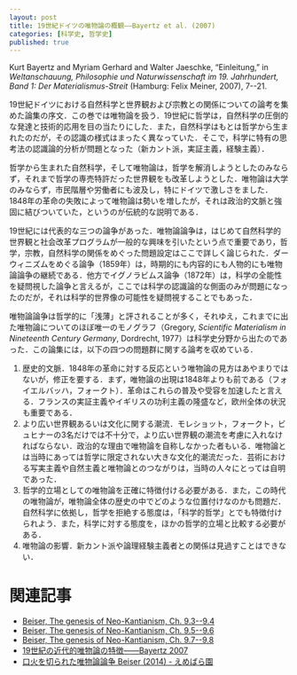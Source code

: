 ```yaml
---
layout: post
title: 19世紀ドイツの唯物論の概観——Bayertz et al. (2007)
categories: [科学史, 哲学史]
published: true
---
```


Kurt Bayertz and Myriam Gerhard and Walter Jaeschke, “Einleitung,” in _Weltanschauung, Philosophie und Naturwissenschaft im 19. Jahrhundert, Band 1: Der Materialismus-Streit_ (Hamburg: Felix Meiner, 2007), 7--21.

19世紀ドイツにおける自然科学と世界観および宗教との関係についての論考を集めた論集の序文．この巻では唯物論を扱う．19世紀に哲学は，自然科学の圧倒的な発達と技術的応用を目の当たりにした．また，自然科学はもとは哲学から生まれたのだが，その認識の様式はまったく異なっていた．そこで，科学に特有の思考法の認識論的分析が問題となった（新カント派，実証主義，経験主義）．

哲学から生まれた自然科学，そして唯物論は，哲学を解消しようとしたのみならず，それまで哲学の専売特許だった世界観をも改革しようとした．唯物論は大学のみならず，市民階層や労働者にも波及し，特にドイツで激しさをました．1848年の革命の失敗によって唯物論は勢いを増したが，それは政治的文脈と強固に結びついていた，というのが伝統的な説明である．

19世紀には代表的な三つの論争があった．唯物論論争は，はじめて自然科学的世界観と社会改革プログラムが一般的な興味を引いたという点で重要であり，哲学，宗教，自然科学の関係をめぐった問題設定はここで詳しく論じられた．ダーウィニズムをめぐる論争（1859年）は，時期的にも内容的にも人物的にも唯物論論争の継続である．他方でイグノラビムス論争（1872年）は，科学の全能性を疑問視した論争と言えるが，ここでは科学の認識論的な側面のみが問題になったのだが，それは科学的世界像の可能性を疑問視することでもあった．

唯物論論争は哲学的に「浅薄」と評されることが多く，それゆえ，これまでに出た唯物論についてのほぼ唯一のモノグラフ（Gregory, _Scientific Materialism in Nineteenth Century Germany_, Dordrecht, 1977）は科学史分野から出たのであった．この論集には，以下の四つの問題群に関する論考を収めている．

1. 歴史的文脈．1848年の革命に対する反応という唯物論の見方はあやまりではないが，修正を要する．まず，唯物論の出現は1848年よりも前である（フォイエルバッハ，フォークト）．革命はこれらの普及や受容を加速したと言える．フランスの実証主義やイギリスの功利主義の隆盛など，欧州全体の状況も重要である．
2. より広い世界観あるいは文化に関する潮流．モレショット，フォークト，ビュヒナーの3名だけでは不十分で，より広い世界観の潮流を考慮に入れなければならない．政治的な理由で唯物論を自称しなかった者もいる．唯物論とは当時にあっては哲学に限定されない大きな文化的潮流だった．芸術における写実主義や自然主義と唯物論とのつながりは，当時の人々にとっては自明であった．
3. 哲学的立場としての唯物論を正確に特徴付ける必要がある．また，この時代の唯物論が，唯物論全体の歴史の中でどのような位置付けなのかも問題だ．自然科学に依拠し，哲学を拒絶する態度は，「科学的哲学」とでも特徴付けられよう．また，科学に対する態度を，ほかの哲学的立場と比較する必要がある．
4. 唯物論の影響．新カント派や論理経験主義者との関係は見過すことはできない．


# 関連記事

* [Beiser, The genesis of Neo-Kantianism, Ch. 9.3--9.4](http://hinaba.org/mikro-und-makro/2017/02/03/01.html)
* [Beiser, The genesis of Neo-Kantianism, Ch. 9.5--9.6](http://hinaba.org/mikro-und-makro/2017/02/09/01.html)
* [Beiser, The genesis of Neo-Kantianism, Ch. 9.7--9.8](http://hinaba.org/mikro-und-makro/2017/02/14/01.html)
* [19世紀の近代的唯物論の特徴——Bayertz 2007](http://hinaba.org/mikro-und-makro/2017/11/17/01.html)
* [口火を切られた唯物論論争 Beiser (2014) - えめばら園](http://d.hatena.ne.jp/emerose/20160301/1456812556)
